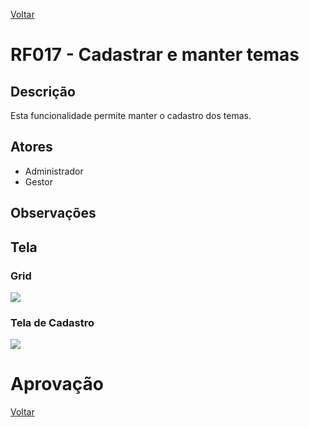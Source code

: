 [Voltar](../req_fun.md)

# RF017 - Cadastrar e manter temas

## Descrição

Esta funcionalidade permite manter o cadastro dos temas.

## Atores

- Administrador
- Gestor

## Observações

## Tela

### Grid

[![](https://img.plantuml.biz/plantuml/svg/xLAzJiCm4Duj-HrEwXOXI95WGgY5LXKIHKLbYpfOyH5EJUB8TX0exSCmCJ7o17anpadQWPMLyt1_ttVVsVB4UMMzKxcNuihvznolfGZfZ5HcLG6D500tAjrcrjIblZMviJ1wlkHp8SMUMMT7sfRAIWMIhWZ6SIo59vyZB2nfq0XFM2WdnGigZHQMg-L2YbHLdam9QtAUsm6sGjj-fQG6HBS1GF9WNaqtOjCNcb7le-Xk5aMmuo1qEGmMqhLNldP3xx565vJQ3qjc0FssNHHDsy_s6vdK3u_ZyNdC_7jZiG2gN5rqmwUUU9j1IMcgoALKPe0v-HDmoFSrW5IxmkW3h85ahedVUyD9CdzByveutlyh_LrfSAT7nuK9bZfyvHy0)](https://editor.plantuml.com/uml/xLAzJiCm4Duj-HrEwXOXI95WGgY5LXKIHKLbYpfOyH5EJUB8TX0exSCmCJ7o17anpadQWPMLyt1_ttVVsVB4UMMzKxcNuihvznolfGZfZ5HcLG6D500tAjrcrjIblZMviJ1wlkHp8SMUMMT7sfRAIWMIhWZ6SIo59vyZB2nfq0XFM2WdnGigZHQMg-L2YbHLdam9QtAUsm6sGjj-fQG6HBS1GF9WNaqtOjCNcb7le-Xk5aMmuo1qEGmMqhLNldP3xx565vJQ3qjc0FssNHHDsy_s6vdK3u_ZyNdC_7jZiG2gN5rqmwUUU9j1IMcgoALKPe0v-HDmoFSrW5IxmkW3h85ahedVUyD9CdzByveutlyh_LrfSAT7nuK9bZfyvHy0)

### Tela de Cadastro

[![](https://img.plantuml.biz/plantuml/svg/rLB1IWCn4Bq7yWz3lUlkGKyYnLqG3uLAlHKBmsPQXsOtCSaAilPZn8Cdls9_pAHTBOlu0Ku8Ry9xBoy3cVg0BdZK0S2IVshPenINFhnekf8Y4INZnc4DdHG0rrXjDywqZIgCDWvErXTndKknYwwp7zkM6ul9f2n3dcLI10wQe425FZXqS4zr37eaLEHWDf_TI56X3MmQMB0FaGL5C2VNVrQCWsB_183J0modsn9U8SkpV4IMv2l7_KV_RY8zWNrDHfAxbdmAxDyS9r4NzuguzRLHgz_DRcGU88vXDGOwPlnTt-d_JNk0yVZTSe7w6Tr3l6XPO4CwzKTDxARKgFH_lW00)](https://editor.plantuml.com/uml/rLB1IWCn4Bq7yWz3lUlkGKyYnLqG3uLAlHKBmsPQXsOtCSaAilPZn8Cdls9_pAHTBOlu0Ku8Ry9xBoy3cVg0BdZK0S2IVshPenINFhnekf8Y4INZnc4DdHG0rrXjDywqZIgCDWvErXTndKknYwwp7zkM6ul9f2n3dcLI10wQe425FZXqS4zr37eaLEHWDf_TI56X3MmQMB0FaGL5C2VNVrQCWsB_183J0modsn9U8SkpV4IMv2l7_KV_RY8zWNrDHfAxbdmAxDyS9r4NzuguzRLHgz_DRcGU88vXDGOwPlnTt-d_JNk0yVZTSe7w6Tr3l6XPO4CwzKTDxARKgFH_lW00)

# Aprovação

[Voltar](../req_fun.md)
